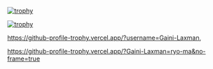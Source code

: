 [![trophy](https://github-profile-trophy.vercel.app/?Gaini-Laxman=ryo-ma)](https://github.com/ryo-ma/github-profile-trophy)

[![trophy](https://github-profile-trophy.vercel.app/?Gaini-Laxman=ryo-ma&theme=onedark)](https://github.com/ryo-ma/github-profile-trophy)

https://github-profile-trophy.vercel.app/?username=Gaini-Laxman, 

https://github-profile-trophy.vercel.app/?Gaini-Laxman=ryo-ma&no-frame=true
